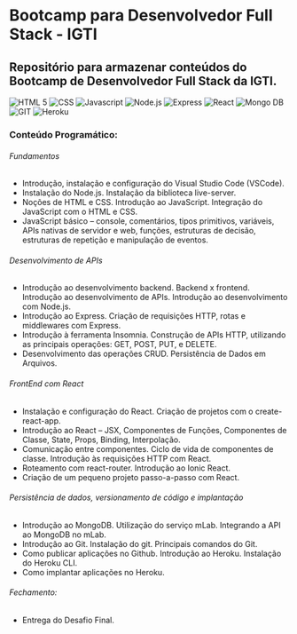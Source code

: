 # Bootcamp para Desenvolvedor Full Stack - IGTI

## Repositório para armazenar conteúdos do Bootcamp de Desenvolvedor Full Stack da IGTI.

<div align="left">
  <img src="https://img.shields.io/badge/-HTML%205-orangered?style=for-the-badge" alt="HTML 5">
  <img src="https://img.shields.io/badge/-CSS-blue?style=for-the-badge" alt="CSS">
  <img src="https://img.shields.io/badge/-Javascript-yellow?style=for-the-badge" alt="Javascript">
  
  <img src="https://img.shields.io/badge/-Node.js-green?style=for-the-badge" alt="Node.js">
  <img src="https://img.shields.io/badge/-Express-white?style=for-the-badge" alt="Express">
  
  <img src="https://img.shields.io/badge/-React-deepskyblue?style=for-the-badge" alt="React">
  
  <img src="https://img.shields.io/badge/-Mongo%20DB-limegreen?style=for-the-badge" alt="Mongo DB">
  <img src="https://img.shields.io/badge/-Git-black?style=for-the-badge" alt="GIT">
  <img src="https://img.shields.io/badge/-Heroku-indigo?style=for-the-badge" alt="Heroku">
</div>

 
### Conteúdo Programático:  

###### Fundamentos

- Introdução, instalação e configuração do Visual Studio Code (VSCode).
- Instalação do Node.js. Instalação da biblioteca live-server.
- Noções de HTML e CSS. Introdução ao JavaScript. Integração do JavaScript com o HTML e CSS.
- JavaScript básico – console, comentários, tipos primitivos, variáveis, APIs nativas de servidor e web, funções, estruturas de decisão, estruturas de repetição e manipulação de eventos.

###### Desenvolvimento de APIs

- Introdução ao desenvolvimento backend. Backend x frontend. Introdução ao desenvolvimento de APIs. Introdução ao desenvolvimento com Node.js.
- Introdução ao Express. Criação de requisições HTTP, rotas e middlewares com Express.
- Introdução à ferramenta Insomnia. Construção de APIs HTTP, utilizando as principais operações: GET, POST, PUT, e DELETE.
- Desenvolvimento das operações CRUD. Persistência de Dados em Arquivos.

###### FrontEnd com React

- Instalação e configuração do React. Criação de projetos com o create-react-app.
- Introdução ao React – JSX, Componentes de Funções, Componentes de Classe, State, Props, Binding, Interpolação.
- Comunicação entre componentes. Ciclo de vida de componentes de classe. Introdução às requisições HTTP com React.
- Roteamento com react-router. Introdução ao Ionic React.
- Criação de um pequeno projeto passo-a-passo com React.

###### Persistência de dados, versionamento de código e implantação

- Introdução ao MongoDB. Utilização do serviço mLab. Integrando a API ao MongoDB no mLab.
- Introdução ao Git. Instalação do git. Principais comandos do Git.
- Como publicar aplicações no Github. Introdução ao Heroku. Instalação do Heroku CLI.
- Como implantar aplicações no Heroku.


###### Fechamento:

- Entrega do Desafio Final.
